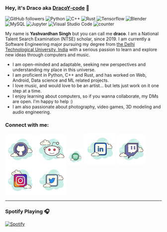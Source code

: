 ### Hey, it's Draco aka [DracoY-code][github] 👋

![GitHub followers](https://img.shields.io/github/followers/DracoY-code?color=%23181717&logo=GitHub)
![Python](https://img.shields.io/badge/Python-grey?logo=python)
![C++](https://img.shields.io/badge/C++-grey?logo=cplusplus)
![Rust](https://img.shields.io/badge/Rust-grey?logo=rust)
![Tensorflow](https://img.shields.io/badge/Tensorflow-grey?logo=tensorflow)
![Blender](https://img.shields.io/badge/Blender-grey?logo=blender)
![MySQL](https://img.shields.io/badge/MySQL-grey?logo=mysql)
![Jupyter](https://img.shields.io/badge/Jupyter-grey?logo=jupyter)
![Visual Studio Code](https://img.shields.io/badge/VSCode-grey?logo=visualstudiocode)
![counter](https://komarev.com/ghpvc/?username=DracoY-code&color=brightgreen&style=flat-square&label=profile+views)

My name is **Yashvardhan Singh** but you can call me __draco__. I am a National Talent Search Examination (NTSE) scholar, since 2019. I am currently a Software Engineering major pursuing my degree from [the Delhi Technological University, India](http://dtu.ac.in/) with a serious passion to learn and explore new ideas through computers and music.

* I am open-minded and adaptable, seeking new perspectives and understanding my place in this universe.
* I am proficient in Python, C++ and Rust, and has worked on Web, Android, Data science and ML related projects.
* I love music, and would love to be an artist... but lets just work on it one step at a time.
* I enjoy learning about computers, so if you wanna collaborate, my DMs are open. I'm happy to help :)
* I am also passionate about photography, video games, 3D modeling and audio engineering.

### Connect with me:

[<img src="resources/icons8-github.svg" />][github]
[<img src="resources/icons8-reddit.svg" />][reddit]
[<img width=50 height=50 src="resources/icons8-spotify.svg" />][spotify]
[<img src="resources/icons8-linkedin.svg" />][linkedin]
[<img src="resources/icons8-twitch.svg" />][twitch]
[<img src="resources/icons8-instagram.svg" />][instagram]
[<img src="resources/icons8-twitter.svg" />][twitter]

---

### Spotify Playing 🎧

[![Spotify](https://novatorem.dracoy.vercel.app/api/spotify)](https://open.spotify.com/user/dracoy)

[github]: https://github.com/DracoY-code/
[reddit]: https://reddit.com/user/dracolotl/
[spotify]: https://open.spotify.com/user/31xwqzn4wadzt5eo7mnkaqcbotja?si=f25f2f1479214d87/
[linkedin]: https://www.linkedin.com/in/yvsingh088/
[twitch]: https://www.twitch.tv/dracoy_08/
[instagram]: https://www.instagram.com/evildracoy/
[twitter]: https://twitter.com/evildracoy/

[comment]: <> (Icons by <a target="_blank" href="https://icons8.com">Icons8</a>)

